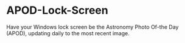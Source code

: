 # APOD-Lock-Screen
Have your Windows lock screen be the Astronomy Photo Of-the Day (APOD), updating daily to the most recent image.
